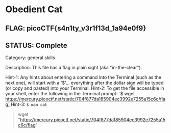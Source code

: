 # Obedient Cat

## FLAG: picoCTF{s4n1ty_v3r1f13d_1a94e0f9}

## STATUS: Complete

Category: general skills

Description: This file has a flag in plain sight (aka "in-the-clear").

Hint-1: Any hints about entering a command into the Terminal (such as the next one), will start with a '$'... everything after the dollar sign will be typed (or copy and pasted) into your Terminal.
Hint-2: To get the file accessible in your shell, enter the following in the Terminal prompt: `$ wget https://mercury.picoctf.net/static/704f877da185904ec3992e7255a15c6c/flag`
Hint-3: `$ man cat`

> wget "https://mercury.picoctf.net/static/704f877da185904ec3992e7255a15c6c/flag"
